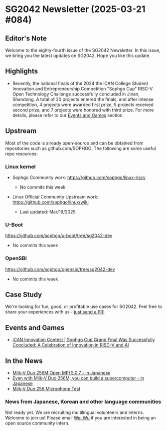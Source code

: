 # SG2042 Newsletter (2025-03-21 #084)

## Editor's Note

Welcome to the eighty-fourth issue of the SG2042 Newsletter. In this issue, we bring you the latest updates on SG2042. Hope you like this update.

## Highlights

+ Recently, the national finals of the 2024 the iCAN College Student Innovation and Entrepreneurship Competition "Sophgo Cup" RISC-V Open Technology Challenge successfully concluded in Jinan, Shandong. A total of 20 projects entered the finals, and after intense competition, 4 projects were awarded first prize, 5 projects received second prize, and 7 projects were honored with third prize. For more details, please refer to our [Events and Games](#Events-and-Games) section.

## Upstream

Most of the code is already open-source and can be obtained from repositories such as github.com/SOPHGO. The following are some useful repo resources:

### Linux kernel

+ Sophgo Community work: https://github.com/sophgo/linux-riscv

  + No commits this week

+ Linux Official Community Upstream work: https://github.com/sophgo/linux/wiki

  + Last updated: Mar/19/2025


### U-Boot

https://github.com/sophgo/u-boot/tree/sg2042-dev

+ No commits this week

### OpenSBI

https://github.com/sophgo/opensbi/tree/sg2042-dev

+ No commits this week

## Case Study

We're looking for fun, good, or profitable use cases for SG2042. Feel free to share your experiences with us - [just send a PR!](https://github.com/sophgocommunity/SG2042-Newsletter/pulls)

## Events and Games

+ [iCAN Innovation Contest | Sophgo Cup Grand Final Was Successfully Concluded: A Celebration of Innovation in RISC-V and AI][event-1]

[event-1]:https://mp.weixin.qq.com/s/FJaEvoFpmWzKNuXTPx3iFg


## In the News

+ [Milk-V Duo 256M Open MPI 5.0.7 - in Japanese][news-1]
+ [Even with Milk-V Duo 256M, you can build a supercomputer - in Japanese][news-2]
+ [Milk-V Duo 256 Microphone Test][news-3]

[news-1]:https://x.com/S_Okue/status/1902638034182664562
[news-2]:https://x.com/S_Okue/status/1902562357748142544
[news-3]:https://zhuanlan.zhihu.com/p/27302677462

### News from Japanese, Korean and other language communities

Not ready yet. We are recruiting multilingual volunteers and interns. Welcome to join us! Please email [Wei Wu](mailto:wuwei2016@iscas.ac.cn) if you are interested in being an open source community intern.